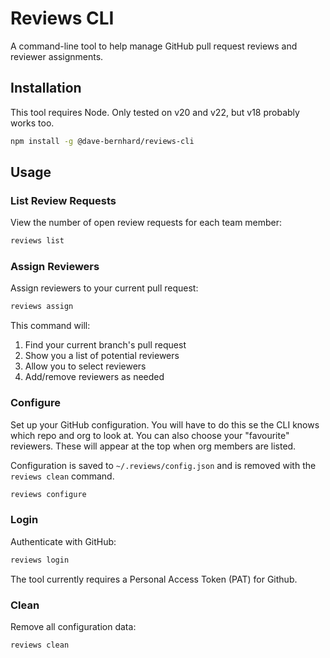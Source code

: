# Reviews CLI

A command-line tool to help manage GitHub pull request reviews and reviewer assignments.

## Installation

This tool requires Node. Only tested on v20 and v22, but v18 probably works too.

```bash
npm install -g @dave-bernhard/reviews-cli
```

## Usage

### List Review Requests

View the number of open review requests for each team member:

```bash
reviews list
```

### Assign Reviewers

Assign reviewers to your current pull request:

```bash
reviews assign
```

This command will:
1. Find your current branch's pull request
2. Show you a list of potential reviewers
3. Allow you to select reviewers
4. Add/remove reviewers as needed

### Configure

Set up your GitHub configuration. You will have to do this se the CLI knows which repo and org to look at.
You can also choose your "favourite" reviewers. These will appear at the top when org members are listed.

Configuration is saved to `~/.reviews/config.json` and is removed with the `reviews clean` command.

```bash
reviews configure
```

### Login

Authenticate with GitHub:

```bash
reviews login
```

The tool currently requires a Personal Access Token (PAT) for Github.

### Clean

Remove all configuration data:

```bash
reviews clean
```
